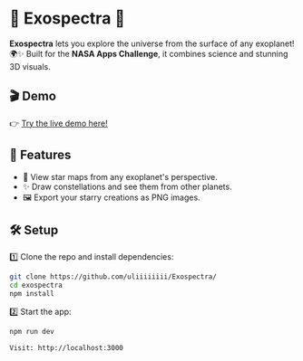 # 🌌 Exospectra 🌠  

**Exospectra** lets you explore the universe from the surface of any exoplanet! 🌍✨ Built for the **NASA Apps Challenge**, it combines science and stunning 3D visuals.  

## 🎬 Demo  
👉 [Try the live demo here!](https://exospectra.vercel.app/)  

## 🚀 Features  
- 🌟 View star maps from any exoplanet's perspective.  
- ✨ Draw constellations and see them from other planets.  
- 🖼️ Export your starry creations as PNG images.  

## 🛠️ Setup  

1️⃣ Clone the repo and install dependencies:  
```bash  
git clone https://github.com/uliiiiiiii/Exospectra/
cd exospectra  
npm install  
```
2️⃣ Start the app:
```bash
npm run dev  

Visit: http://localhost:3000
```
